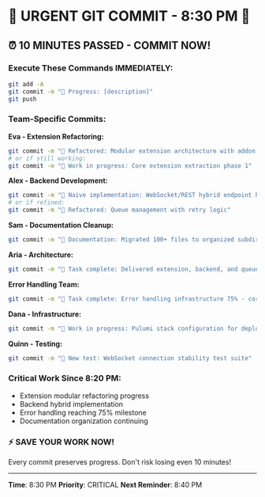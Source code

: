 # 🚨 URGENT GIT COMMIT - 8:30 PM 🚨

## ⏰ 10 MINUTES PASSED - COMMIT NOW!

### Execute These Commands IMMEDIATELY:
```bash
git add -A
git commit -m "🚧 Progress: [description]"
git push
```

### Team-Specific Commits:

**Eva - Extension Refactoring:**
```bash
git commit -m "🚀 Refactored: Modular extension architecture with addon system"
# or if still working:
git commit -m "🚧 Work in progress: Core extension extraction phase 1"
```

**Alex - Backend Development:**
```bash
git commit -m "🍬 Naive implementation: WebSocket/REST hybrid endpoint handlers"
# or if refined:
git commit -m "🚀 Refactored: Queue management with retry logic"
```

**Sam - Documentation Cleanup:**
```bash
git commit -m "📝 Documentation: Migrated 100+ files to organized subdirectories"
```

**Aria - Architecture:**
```bash
git commit -m "🏅 Task complete: Delivered extension, backend, and queue architectures"
```

**Error Handling Team:**
```bash
git commit -m "🏅 Task complete: Error handling infrastructure 75% - core features done"
```

**Dana - Infrastructure:**
```bash
git commit -m "🚧 Work in progress: Pulumi stack configuration for deployment"
```

**Quinn - Testing:**
```bash
git commit -m "🧪 New test: WebSocket connection stability test suite"
```

### Critical Work Since 8:20 PM:
- Extension modular refactoring progress
- Backend hybrid implementation
- Error handling reaching 75% milestone
- Documentation organization continuing

### ⚡ SAVE YOUR WORK NOW!

Every commit preserves progress. Don't risk losing even 10 minutes!

---
**Time**: 8:30 PM
**Priority**: CRITICAL
**Next Reminder**: 8:40 PM
